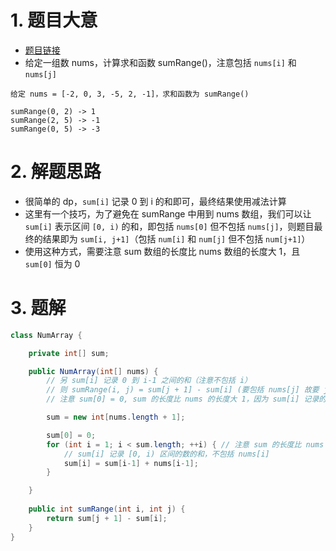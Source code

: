 
# 1. 题目大意

- [题目链接](https://leetcode-cn.com/problems/range-sum-query-immutable/)
- 给定一组数 nums，计算求和函数 sumRange()，注意包括 `nums[i]` 和 `nums[j]`
```
给定 nums = [-2, 0, 3, -5, 2, -1]，求和函数为 sumRange()

sumRange(0, 2) -> 1
sumRange(2, 5) -> -1
sumRange(0, 5) -> -3
```


# 2. 解题思路

- 很简单的 dp，`sum[i]` 记录 0 到 i 的和即可，最终结果使用减法计算
- 这里有一个技巧，为了避免在 sumRange 中用到 nums 数组，我们可以让 `sum[i]` 表示区间 `[0, i)` 的和，即包括 `nums[0]` 但不包括 `nums[j]`，则题目最终的结果即为 `sum[i, j+1]`（包括 `num[i]` 和 `num[j]` 但不包括 `num[j+1]`）
- 使用这种方式，需要注意 sum 数组的长度比 nums 数组的长度大 1，且 `sum[0]` 恒为 0


# 3. 题解

```Java
class NumArray {

    private int[] sum;

    public NumArray(int[] nums) {
        // 另 sum[i] 记录 0 到 i-1 之间的和（注意不包括 i）
        // 则 sumRange(i, j) = sum[j + 1] - sum[i] (要包括 nums[j] 故要 j+1)
        // 注意 sum[0] = 0, sum 的长度比 nums 的长度大 1，因为 sum[i] 记录的和不包括 num[i]

        sum = new int[nums.length + 1];

        sum[0] = 0;
        for (int i = 1; i < sum.length; ++i) { // 注意 sum 的长度比 nums 的长度大 1
            // sum[i] 记录 [0, i) 区间的数的和，不包括 nums[i]
            sum[i] = sum[i-1] + nums[i-1];
        }

    }
    
    public int sumRange(int i, int j) {
        return sum[j + 1] - sum[i];
    }
}
```